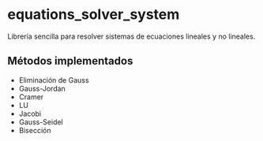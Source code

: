 # equations_solver_system

Librería sencilla para resolver sistemas de ecuaciones lineales y no lineales.

## Métodos implementados

- Eliminación de Gauss
- Gauss-Jordan
- Cramer
- LU
- Jacobi
- Gauss-Seidel
- Bisección
